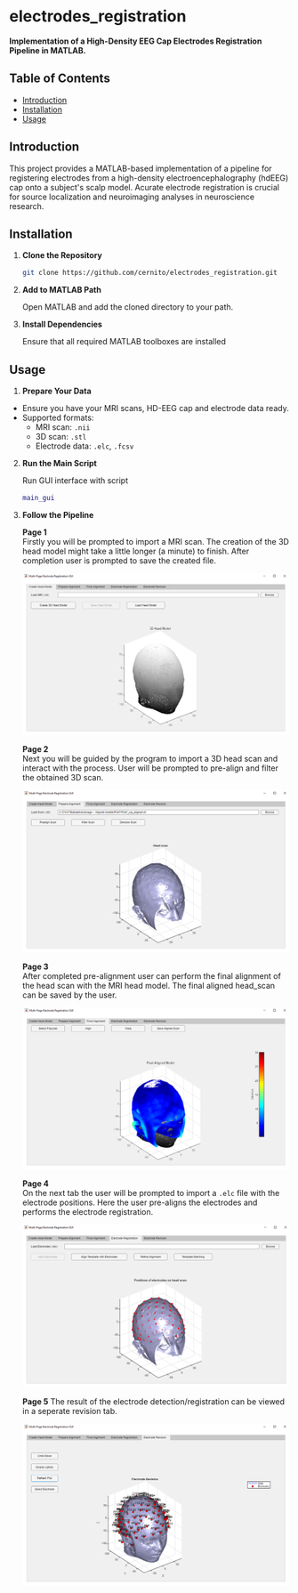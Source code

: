 # electrodes_registration

**Implementation of a High-Density EEG Cap Electrodes Registration Pipeline in MATLAB.**

## Table of Contents

- [Introduction](#introduction)
- [Installation](#installation)
- [Usage](#usage)

## Introduction

This project provides a MATLAB-based implementation of a pipeline for registering electrodes from a high-density electroencephalography (hdEEG) cap onto a subject's scalp model. Acurate electrode registration is crucial for source localization and neuroimaging analyses in neuroscience research.
 
## Installation

1. **Clone the Repository**

   ```bash
   git clone https://github.com/cernito/electrodes_registration.git
   ```
   
2. **Add to MATLAB Path**

   Open MATLAB and add the cloned directory to your path.

3. **Install Dependencies**

   Ensure that all required MATLAB toolboxes are installed

## Usage

1. **Prepare Your Data**

- Ensure you have your MRI scans, HD-EEG cap and electrode data ready.
- Supported formats:
  - MRI scan: `.nii`
  - 3D scan: `.stl`
  - Electrode data: `.elc`, `.fcsv`
 
2. **Run the Main Script**

   Run GUI interface with script
   ```matlab
   main_gui
   ```

2. **Follow the Pipeline**

   **Page 1**  
   Firstly you will be prompted to import a MRI scan.
   The creation of the 3D head model might take a little longer (a minute) to finish.
   After completion user is prompted to save the created file.

   ![Importing the MRI NIfTI into the GUI](images/GUI_tab1.png)

   **Page 2**  
   Next you will be guided by the program to import a 3D head scan and interact with the process.
   User will be prompted to pre-align and filter the obtained 3D scan.

   ![Pre-alignment interface for the head scan](images/GUI_tab2.png)

   **Page 3**  
   After completed pre-alignment user can perform the final alignment of the head scan with the MRI head model.
   The final aligned head_scan can be saved by the user.

   ![Final alignment step](images/GUI_tab3.png)

   **Page 4**  
   On the next tab the user will be prompted to import a `.elc` file with the electrode positions.
   Here the user pre-aligns the electrodes and performs the electrode registration.

   ![Electrode detection step](images/GUI_tab4.png)

   **Page 5**
   The result of the electrode detection/registration can be viewed in a seperate revision tab.

   ![Electrode revision](images/GUI_tab5.png)



